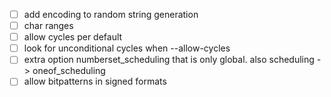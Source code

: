 - [ ] add encoding to random string generation
- [ ] char ranges
- [ ] allow cycles per default
- [ ] look for unconditional cycles when --allow-cycles
- [ ] extra option numberset_scheduling that is only global. also scheduling -> oneof_scheduling
- [ ] allow bitpatterns in signed formats

